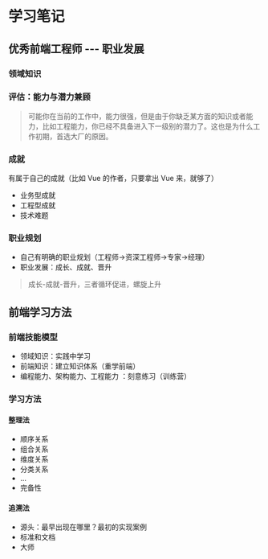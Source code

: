# 学习笔记

## 优秀前端工程师 --- 职业发展

### 领域知识

### 评估：能力与潜力兼顾
> 可能你在当前的工作中，能力很强，但是由于你缺乏某方面的知识或者能力，比如工程能力，你已经不具备进入下一级别的潜力了。这也是为什么工作初期，首选大厂的原因。

### 成就
有属于自己的成就（比如 Vue 的作者，只要拿出 Vue 来，就够了）
- 业务型成就
- 工程型成就
- 技术难题

### 职业规划
- 自己有明确的职业规划（工程师->资深工程师->专家->经理）
- 职业发展：成长、成就、晋升
> 成长-成就-晋升，三者循环促进，螺旋上升

## 前端学习方法

### 前端技能模型
- 领域知识：实践中学习
- 前端知识：建立知识体系（重学前端）
- 编程能力、架构能力、工程能力 ：刻意练习（训练营）

### 学习方法
#### 整理法
- 顺序关系
- 组合关系
- 维度关系
- 分类关系
- ...
- 完备性

#### 追溯法
- 源头：最早出现在哪里？最初的实现案例
- 标准和文档
- 大师